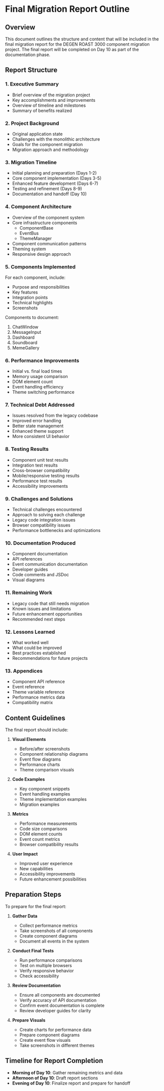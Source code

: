# Final Migration Report Outline

## Overview
This document outlines the structure and content that will be included in the final migration report for the DEGEN ROAST 3000 component migration project. The final report will be completed on Day 10 as part of the documentation phase.

## Report Structure

### 1. Executive Summary
- Brief overview of the migration project
- Key accomplishments and improvements
- Overview of timeline and milestones
- Summary of benefits realized

### 2. Project Background
- Original application state
- Challenges with the monolithic architecture
- Goals for the component migration
- Migration approach and methodology

### 3. Migration Timeline
- Initial planning and preparation (Days 1-2)
- Core component implementation (Days 3-5)
- Enhanced feature development (Days 6-7)
- Testing and refinement (Days 8-9)
- Documentation and handoff (Day 10)

### 4. Component Architecture
- Overview of the component system
- Core infrastructure components
  - ComponentBase
  - EventBus
  - ThemeManager
- Component communication patterns
- Theming system
- Responsive design approach

### 5. Components Implemented
For each component, include:
- Purpose and responsibilities
- Key features
- Integration points
- Technical highlights
- Screenshots

Components to document:
1. ChatWindow
2. MessageInput
3. Dashboard
4. Soundboard
5. MemeGallery

### 6. Performance Improvements
- Initial vs. final load times
- Memory usage comparison
- DOM element count
- Event handling efficiency
- Theme switching performance

### 7. Technical Debt Addressed
- Issues resolved from the legacy codebase
- Improved error handling
- Better state management
- Enhanced theme support
- More consistent UI behavior

### 8. Testing Results
- Component unit test results
- Integration test results
- Cross-browser compatibility
- Mobile/responsive testing results
- Performance test results
- Accessibility improvements

### 9. Challenges and Solutions
- Technical challenges encountered
- Approach to solving each challenge
- Legacy code integration issues
- Browser compatibility issues
- Performance bottlenecks and optimizations

### 10. Documentation Produced
- Component documentation
- API references
- Event communication documentation
- Developer guides
- Code comments and JSDoc
- Visual diagrams

### 11. Remaining Work
- Legacy code that still needs migration
- Known issues and limitations
- Future enhancement opportunities
- Recommended next steps

### 12. Lessons Learned
- What worked well
- What could be improved
- Best practices established
- Recommendations for future projects

### 13. Appendices
- Component API reference
- Event reference
- Theme variable reference
- Performance metrics data
- Compatibility matrix

## Content Guidelines

The final report should include:

1. **Visual Elements**
   - Before/after screenshots
   - Component relationship diagrams
   - Event flow diagrams
   - Performance charts
   - Theme comparison visuals

2. **Code Examples**
   - Key component snippets
   - Event handling examples
   - Theme implementation examples
   - Migration examples

3. **Metrics**
   - Performance measurements
   - Code size comparisons
   - DOM element counts
   - Event count metrics
   - Browser compatibility results

4. **User Impact**
   - Improved user experience
   - New capabilities
   - Accessibility improvements
   - Future enhancement possibilities

## Preparation Steps

To prepare for the final report:

1. **Gather Data**
   - Collect performance metrics
   - Take screenshots of all components
   - Create component diagrams
   - Document all events in the system

2. **Conduct Final Tests**
   - Run performance comparisons
   - Test on multiple browsers
   - Verify responsive behavior
   - Check accessibility

3. **Review Documentation**
   - Ensure all components are documented
   - Verify accuracy of API documentation
   - Confirm event documentation is complete
   - Review developer guides for clarity

4. **Prepare Visuals**
   - Create charts for performance data
   - Prepare component diagrams
   - Create event flow visuals
   - Take screenshots in different themes

## Timeline for Report Completion

- **Morning of Day 10**: Gather remaining metrics and data
- **Afternoon of Day 10**: Draft report sections
- **Evening of Day 10**: Finalize report and prepare for handoff 